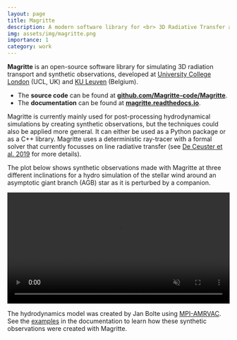 ```yaml
---
layout: page
title: Magritte
description: A modern software library for <br> 3D Radiative Transfer and <br> Synthetic Observations
img: assets/img/magritte.png
importance: 1
category: work
---
```


<strong>Magritte</strong> is an open-source software
library for simulating 3D radiation transport and synthetic observations,
developed at [University College London](https://www.ucl.ac.uk/) (UCL, UK)
and [KU Leuven](https://www.kuleuven.be/english/) (Belgium).

<ul>
    <li>
        The <strong>source code</strong> can be found at <strong><a href="https://github.com/Magritte-code/Magritte">github.com/Magritte-code/Magritte</a></strong>.
    </li>
    <li>
        The <strong>documentation</strong> can be found at <strong><a href="https://magritte.readthedocs.io/en/stable/">magritte.readthedocs.io</a></strong>.
    </li>
</ul>

Magritte is currently mainly used for post-processing hydrodynamical simulations by
creating synthetic observations, but the techniques could also be applied more general.
It can either be used as a Python package or as a C++ library.
Magritte uses a deterministic ray-tracer with a formal solver that currently focusses on
line radiative transfer (see
[De Ceuster et al. 2019](https://ui.adsabs.harvard.edu/abs/2020MNRAS.492.1812D/abstract)
for more details).

The plot below shows synthetic observations made with
Magritte at three different inclinations for a hydro simulation of the stellar wind around
an asymptotic giant branch (AGB) star as it is perturbed by a companion.

<video width="100%" controls playsinline autoplay muted loop>
  <source src="/assets/mov/movie.webm">
  Your browser does not support the video tag.
</video>

The hydrodynamics model was created by Jan Bolte using [MPI-AMRVAC](http://amrvac.org/). See
the [examples](https://magritte.readthedocs.io/en/stable/1_examples/index.html)
in the documentation to learn how these synthetic observations were created
with Magritte.

